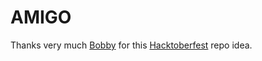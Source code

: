 # AMIGO

Thanks very much [Bobby](https://github.com/zheeey) for this [Hacktoberfest](https://hacktoberfest.digitalocean.com) repo idea.
